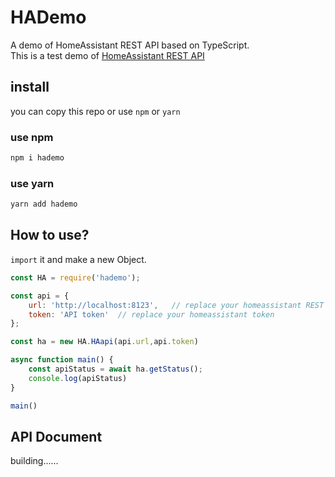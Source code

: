 # HADemo
A demo of HomeAssistant REST API based on TypeScript.  
This is a test demo of [HomeAssistant REST API](https://developers.home-assistant.io/docs/api/rest/)

## install
you can copy this repo or use `npm` or `yarn`
### use npm
```bash
npm i hademo
```

### use yarn
```bash
yarn add hademo
```

## How to use?
`import` it and make a new Object.
```javascript
const HA = require('hademo');

const api = {
    url: 'http://localhost:8123',   // replace your homeassistant REST API host:port
    token: 'API token'  // replace your homeassistant token
};

const ha = new HA.HAapi(api.url,api.token)

async function main() {
    const apiStatus = await ha.getStatus();
    console.log(apiStatus)
}

main()
```

## API Document
building......

